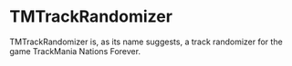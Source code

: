 # TMTrackRandomizer
TMTrackRandomizer is, as its name suggests, a track randomizer for the game TrackMania Nations Forever.

